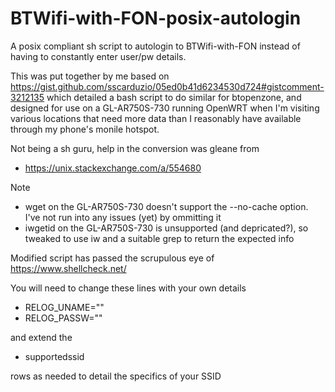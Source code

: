 # BTWifi-with-FON-posix-autologin
A posix compliant sh script to autologin to BTWifi-with-FON instead of having to constantly enter user/pw details.  

This was put together by me based on https://gist.github.com/sscarduzio/05ed0b41d6234530d724#gistcomment-3212135 which detailed a bash script to do similar for btopenzone, and designed for use on a GL-AR750S-730 running OpenWRT when I'm visiting various locations that need more data than I reasonably have available through my phone's monile hotspot.  

Not being a sh guru, help in the conversion was gleane from 
* https://unix.stackexchange.com/a/554680

Note
* wget on the GL-AR750S-730 doesn't support the --no-cache option. I've not run into any issues (yet) by ommitting it
* iwgetid on the GL-AR750S-730 is unsupported (and depricated?), so tweaked to use iw and a suitable grep to return the expected info 

Modified script has passed the scrupulous eye of https://www.shellcheck.net/

You will need to change these lines with your own details
*  RELOG_UNAME="<username>"
*  RELOG_PASSW="<pass>"
  
and extend the 
*  supportedssid

rows as needed to detail the specifics of your SSID
